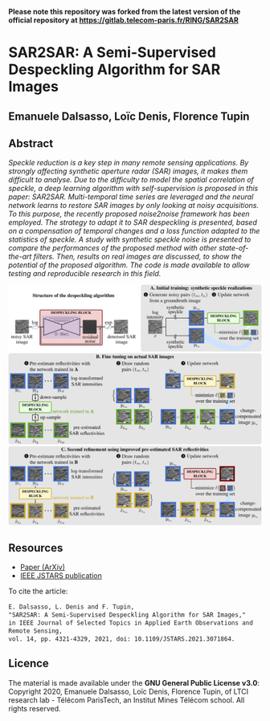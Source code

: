 **Please note this repository was forked from the latest version of the official repository at https://gitlab.telecom-paris.fr/RING/SAR2SAR**

# SAR2SAR: A Semi-Supervised Despeckling Algorithm for SAR Images
## Emanuele Dalsasso, Loïc Denis, Florence Tupin
## Abstract
_Speckle reduction is a key step in many remote sensing applications. By strongly affecting synthetic aperture radar (SAR) images, it makes them difficult to analyse. Due to the difficulty to model the spatial correlation of speckle, a deep learning algorithm with self-supervision is proposed in this paper: SAR2SAR. Multi-temporal time series are leveraged and the neural network learns to restore SAR images by only looking at noisy acquisitions. To this purpose, the recently proposed noise2noise framework has been employed. The strategy to adapt it to SAR despeckling is presented, based on a compensation of temporal changes and a loss function adapted to the statistics of speckle.
A study with synthetic speckle noise is presented to compare the performances of the proposed method with other state-of-the-art filters. Then, results on real images are discussed, to show the potential of the proposed algorithm. The code is made available to allow testing and reproducible research in this field._

![summary_SAR2SAR](./img/summary.png)

## Resources
- [Paper (ArXiv)](https://arxiv.org/abs/2006.15037)
- [IEEE JSTARS publication](https://ieeexplore.ieee.org/document/9399231)

To cite the article:
```
E. Dalsasso, L. Denis and F. Tupin,
"SAR2SAR: A Semi-Supervised Despeckling Algorithm for SAR Images,"
in IEEE Journal of Selected Topics in Applied Earth Observations and Remote Sensing,
vol. 14, pp. 4321-4329, 2021, doi: 10.1109/JSTARS.2021.3071864.

```

## Licence
The material is made available under the **GNU General Public License v3.0**: Copyright 2020, Emanuele Dalsasso, Loïc Denis, Florence Tupin, of LTCI research lab - Télécom ParisTech, an Institut Mines Télécom school.
All rights reserved.




